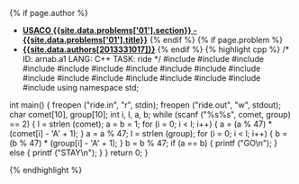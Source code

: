 <a name="2013331017.01"></a>

{% if page.author %}
- **[USACO {{site.data.problems['01'].section}} - {{site.data.problems['01'].title}}]({{site.baseurl}}/problem/01)**
{% endif %}
{% if page.problem %}
- **[{{site.data.authors[2013331017]}}]({{site.baseurl}}/author/2013331017)**
{% endif %}
{% highlight cpp %}
/*
ID: arnab.a1
LANG: C++
TASK: ride
*/
#include<cstdio>
#include<sstream>
#include<cstdlib>
#include<cctype>
#include<cmath>
#include<algorithm>
#include<set>
#include<queue>
#include<stack>
#include<list>
#include<iostream>
#include<fstream>
#include<numeric>
#include<string>
#include<vector>
#include<cstring>
#include<map>
#include<iterator>
using namespace std;

int main() {
    freopen ("ride.in", "r", stdin);
    freopen ("ride.out", "w", stdout);
    char comet[10], group[10];
    int i, l, a, b;
    while (scanf ("%s%s", comet, group) == 2) {
        l = strlen (comet);
        a = b = 1;
        for (i = 0; i < l; i++) {
            a = (a % 47) * (comet[i] - 'A' + 1);
        }
        a = a % 47;
        l = strlen (group);
        for (i = 0; i < l; i++) {
            b = (b % 47) * (group[i] - 'A' + 1);
        }
        b = b % 47;
        if (a == b) {
            printf ("GO\n");
        } else {
            printf ("STAY\n");
        }
    }
    return 0;
}

{% endhighlight %}